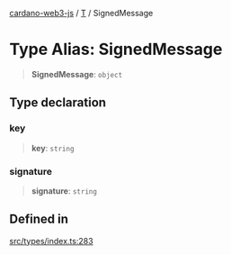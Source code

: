 [cardano-web3-js](../../../index.md) / [T](../index.md) / SignedMessage

# Type Alias: SignedMessage

> **SignedMessage**: `object`

## Type declaration

### key

> **key**: `string`

### signature

> **signature**: `string`

## Defined in

[src/types/index.ts:283](https://github.com/xray-network/cardano-web3-js/blob/main/src/types/index.ts#L283)
